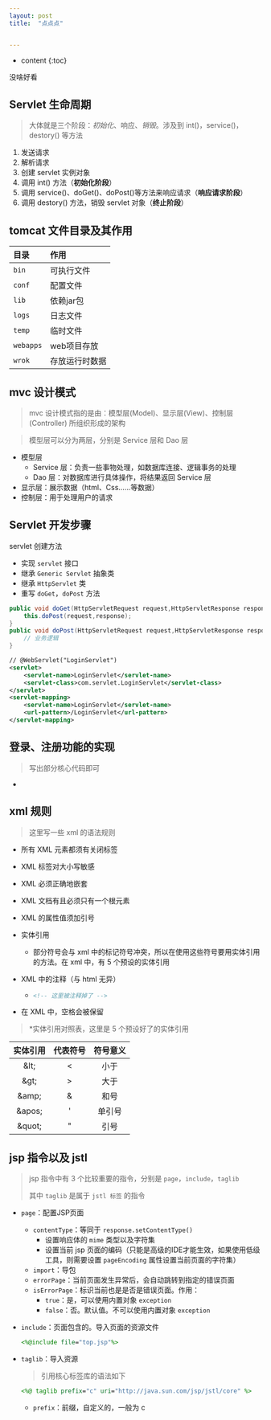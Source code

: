```yaml
---
layout: post
title:  "点点点"


---
```


* content
{:toc}



没啥好看









## Servlet 生命周期

> 大体就是三个阶段：*初始化*、响应、*销毁*。涉及到 int()，service()，destory() 等方法

1. 发送请求
2. 解析请求
3. 创建 servlet 实例对象
4. 调用 int() 方法（**初始化阶段**）
5. 调用 service()、doGet()、doPost()等方法来响应请求（**响应请求阶段**）
6. 调用 destory() 方法，销毁 servlet 对象（**终止阶段**）



## tomcat 文件目录及其作用

| 目录      | 作用           |
| :-------- | :------------- |
| `bin`     | 可执行文件     |
| `conf`    | 配置文件       |
| `lib`     | 依赖jar包      |
| `logs`    | 日志文件       |
| `temp`    | 临时文件       |
| `webapps` | web项目存放    |
| `wrok`    | 存放运行时数据 |



## mvc 设计模式

> mvc 设计模式指的是由：模型层(Model)、显示层(View)、控制层(Controller) 所组织形成的架构

>  模型层可以分为两层，分别是 Service 层和 Dao 层

- 模型层
  - Service 层：负责一些事物处理，如数据库连接、逻辑事务的处理
  - Dao 层：对数据库进行具体操作，将结果返回 Service 层
- 显示层：展示数据（html、Css……等数据）
- 控制层：用于处理用户的请求



## Servlet 开发步骤

servlet 创建方法

- 实现 `servlet` 接口
- 继承 `Generic Servlet` 抽象类
- 继承 `HttpServlet` 类
- 重写 `doGet`，`doPost` 方法

```java
public void doGet(HttpServletRequest request,HttpServletResponse response){
    this.doPost(request,response);
}
public void doPost(HttpServletRequest request,HttpServletResponse response){
    // 业务逻辑
}
```



```xml
// @WebServlet("LoginServlet")
<servlet>
    <servlet-name>LoginServlet</servlet-name>
    <servlet-class>com.servlet.LoginServlet</servlet-class>
</servlet>
<servlet-mapping>
    <servlet-name>LoginServlet</servlet-name>
    <url-pattern>/LoginServlet</url-pattern>
</servlet-mapping>
```



## 登录、注册功能的实现

> 写出部分核心代码即可

- 

## xml 规则

> 这里写一些 xml 的语法规则

- 所有 XML 元素都须有关闭标签

- XML 标签对大小写敏感

- XML 必须正确地嵌套

- XML 文档有且必须只有一个根元素

- XML 的属性值须加引号

- 实体引用

  - 部分符号会与 xml 中的标记符号冲突，所以在使用这些符号要用实体引用的方法。在 xml 中，有 5 个预设的实体引用

- XML 中的注释（与 html 无异）

  - ```xml
    <!-- 这里被注释掉了 -->
    ```

- 在 XML 中，空格会被保留

> \*实体引用对照表，这里是 5 个预设好了的实体引用

| 实体引用 | 代表符号 | 符号意义 |
| :------: | :------: | :------: |
|  \&lt;   |    <     |   小于   |
|  \&gt;   |    >     |   大于   |
|  \&amp;  |    &     |   和号   |
| \&apos;  |    '     |  单引号  |
| \&quot;  |    "     |   引号   |



## jsp 指令以及 jstl

> jsp 指令中有 3 个比较重要的指令，分别是 `page`，`include`，`taglib`
>
> 其中 `taglib` 是属于 `jstl 标签` 的指令

- `page`：配置JSP页面

  - `contentType`：等同于 `response.setContentType()`
    - 设置响应体的 `mime` 类型以及字符集
    - 设置当前 jsp 页面的编码（只能是高级的IDE才能生效，如果使用低级工具，则需要设置 `pageEncoding` 属性设置当前页面的字符集）
  - `import`：导包
  - `errorPage`：当前页面发生异常后，会自动跳转到指定的错误页面
  - `isErrorPage`：标识当前也是是否是错误页面。作用：
    - `true`：是，可以使用内置对象 `exception`
    - `false`：否。默认值。不可以使用内置对象 `exception`

- `include`：页面包含的。导入页面的资源文件

  ```jsp
  <%@include file="top.jsp"%>
  ```

- `taglib`：导入资源

  > 引用核心标签库的语法如下

  ```jsp
  <%@ taglib prefix="c" uri="http://java.sun.com/jsp/jstl/core" %>
  ```

  - `prefix`：前缀，自定义的，一般为 c
